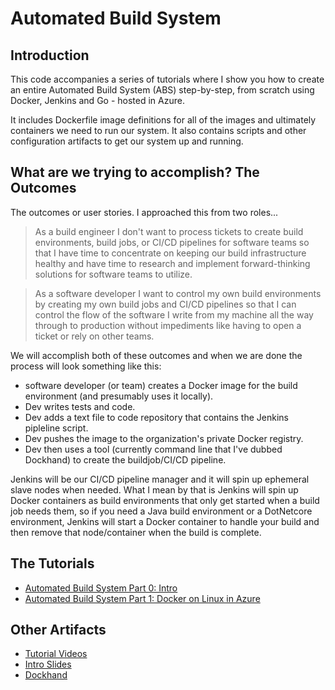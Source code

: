# Automated Build System

## Introduction 
This code accompanies a series of tutorials where I show you how to create an entire Automated Build System (ABS) step-by-step, from scratch using Docker, Jenkins and Go - hosted in Azure. 

It includes Dockerfile image definitions for all of the images and ultimately containers we need to run our system. It also contains scripts and other configuration artifacts to get our system up and running.  

## What are we trying to accomplish? The Outcomes
The outcomes or user stories. I approached this from two roles... 

>As a build engineer I don't want to process tickets to create build environments, build jobs, or CI/CD pipelines for software teams so that I have time to concentrate on keeping our build infrastructure healthy and have time to research and implement forward-thinking solutions for software teams to utilize. 


>As a software developer I want to control my own build environments by creating my own build jobs and CI/CD pipelines so that I can control the flow of the software I write from my machine all the way through to production without impediments like having to open a ticket or rely on other teams.

We will accomplish both of these outcomes and when we are done the process will look something like this:

* software developer (or team) creates a Docker image for the build environment (and presumably uses it locally). 
* Dev writes tests and code. 
* Dev adds a text file to code repository that contains the Jenkins pipleline script. 
* Dev pushes the image to the organization's private Docker registry. 
* Dev then uses a tool (currently command line that I've dubbed Dockhand) to create the buildjob/CI/CD pipeline. 

Jenkins will be our CI/CD pipeline manager and it will spin up ephemeral slave nodes when needed. What I mean by that is Jenkins will spin up Docker containers as build environments that only get started when a build job needs them, so if you need a Java build environment or a DotNetcore environment, Jenkins will start a Docker container to handle your build and then remove that node/container when the build is complete.

## The Tutorials
* [Automated Build System Part 0: Intro](http://bargelt.com/blog/2016/10/06/automated-build-system-docker-jenkins-azure-go-intro/)
* [Automated Build System Part 1: Docker on Linux in Azure](http://bargelt.com/blog/2016/10/07/automated-build-system-docker-in-azure/
)

## Other Artifacts
* [Tutorial Videos](http://sbarg.me/ABS-tuts)
* [Intro Slides](http://sbarg.me/ABS-tuts)
* [Dockhand](https://github.com/stevebargelt/Dockhand)
